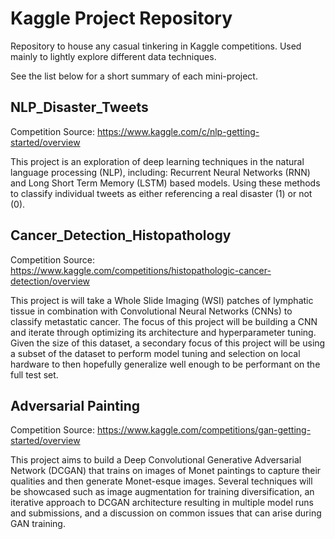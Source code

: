 # Kaggle Project Repository

Repository to house any casual tinkering in Kaggle competitions. Used mainly to lightly explore different data techniques.

See the list below for a short summary of each mini-project.

## NLP_Disaster_Tweets

Competition Source: https://www.kaggle.com/c/nlp-getting-started/overview

This project is an exploration of deep learning techniques in the natural language processing (NLP), including: Recurrent Neural Networks (RNN) and Long Short Term Memory (LSTM) based models. Using these methods to classify individual tweets as either referencing a real disaster (1) or not (0).

## Cancer_Detection_Histopathology

Competition Source: https://www.kaggle.com/competitions/histopathologic-cancer-detection/overview

This project is will take a Whole Slide Imaging (WSI) patches of lymphatic tissue in combination with Convolutional Neural Networks (CNNs) to classify metastatic cancer. The focus of this project will be building a CNN and iterate through optimizing its architecture and hyperparameter tuning. Given the size of this dataset, a secondary focus of this project will be using a subset of the dataset to perform model tuning and selection on local hardware to then hopefully generalize well enough to be performant on the full test set.

## Adversarial Painting

Competition Source: https://www.kaggle.com/competitions/gan-getting-started/overview

This project aims to build a Deep Convolutional Generative Adversarial Network (DCGAN) that trains on images of Monet paintings to capture their qualities and then generate Monet-esque images. Several techniques will be showcased such as image augmentation for training diversification, an iterative approach to DCGAN architecture resulting in multiple model runs and submissions, and a discussion on common issues that can arise during GAN training.